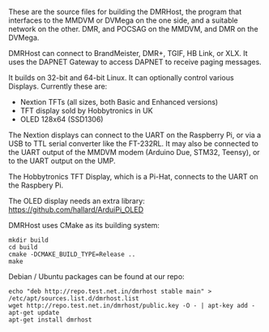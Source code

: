 These are the source files for building the DMRHost, the program that
interfaces to the MMDVM or DVMega on the one side, and a suitable network on
the other. DMR, and POCSAG on the MMDVM, and DMR on the DVMega.

DMRHost can connect to BrandMeister, DMR+, TGIF, HB Link, or XLX.
It uses the DAPNET Gateway to access DAPNET to receive paging messages.

It builds on 32-bit and 64-bit Linux. It can optionally control
various Displays. Currently these are:

- Nextion TFTs (all sizes, both Basic and Enhanced versions)
- TFT display sold by Hobbytronics in UK
- OLED 128x64 (SSD1306)

The Nextion displays can connect to the UART on the Raspberry Pi, or via a USB
to TTL serial converter like the FT-232RL. It may also be connected to the UART
output of the MMDVM modem (Arduino Due, STM32, Teensy), or to the UART output
on the UMP.

The Hobbytronics TFT Display, which is a Pi-Hat, connects to the UART on the
Raspbery Pi.

The OLED display needs an extra library: https://github.com/hallard/ArduiPi_OLED

DMRHost uses CMake as its building system:
```
mkdir build
cd build
cmake -DCMAKE_BUILD_TYPE=Release ..
make
```

Debian / Ubuntu packages can be found at our repo:
```
echo "deb http://repo.test.net.in/dmrhost stable main" > /etc/apt/sources.list.d/dmrhost.list
wget http://repo.test.net.in/dmrhost/public.key -O - | apt-key add -
apt-get update
apt-get install dmrhost
```
